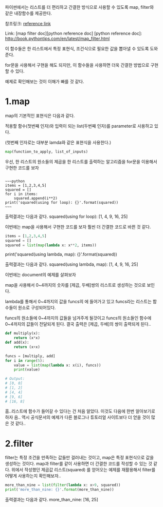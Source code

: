 파이썬에서는 리스트를 더 편리하고 간결한 방식으로 사용할 수 있도록 map, filter와 같은 내장함수를 제공한다.

참조링크: [reference link](http://book.pythontips.com/en/latest/map_filter.html)


Link:  [map filter doc][python reference doc]
[python reference doc]: http://book.pythontips.com/en/latest/map_filter.html

이 함수들은 한 리스트에서 특정 표현식, 조건식으로 필요한 값을 뽑아낼 수 있도록 도와준다.

for문을 사용해서 구현을 해도 되지만, 이 함수들을 사용하면 더욱 간결한 방법으로 구현할 수 있다.

예제로 확인해보는 것이 이해가 빠를 것 같다.



1.map
===========

map의 기본적인 표현식은 다음과 같다.

적용할 함수(첫번째 인자)와 입력이 되는 list(두번째 인자)를 parameter로 사용하고 있다.

(첫번째 인자로는 대부분 lamda와 같은 표현식을 사용한다.)

~~~python
map(function_to_apply, list_of_inputs)
~~~

우선, 한 리스트의 원소들의 제곱을 한 리스트를 출력하는 알고리즘을 for문을 이용해서 구현한 코드를 보자

<pre><code>
~~~python
items = [1,2,3,4,5]
squared = []
for i in items:
    squared.append(i**2)
print('squared(using for loop): {}'.format(squared))
~~~
</code></pre>

출력결과는 다음과 같다.
squared(using for loop): [1, 4, 9, 16, 25]


이번에는 map을 사용해서 구현한 코드를 보자
훨씬 더 간결한 코드로 바뀐 것 같다.


~~~python
items = [1,2,3,4,5]
squared = []
squared = list(map(lambda x: x**2, items))
~~~
print('squared(using lambda, map): {}'.format(squared))

출력결과는 다음과 같다.
squared(using lambda, map): [1, 4, 9, 16, 25]


이번에는 document의 예제를 살펴보자

map을 사용해서 0~4까지의 숫자를 [제곱, 두배]쌍의 리스트로 생성하는 것으로 보인다.


lambda를 통해서 0~4까지의 값을 funcs의 에 들어가고 있고
funcs라는 리스트는 함수들이 원소로 구성되어있다.

funcs의 원소들에 0~4까지의 값들을 넘겨주게 될것이고
funcs의 원소들인 함수에 0~4까지의 값들이 전달되게 된다.
결국 출력은 [제곱, 두배]의 쌍이 출력되게 된다..
~~~python
def multiply(x):
    return (x*x)
def add(x):
    return (x+x)
 
funcs = [multiply, add]
for i in range(5):
    value = list(map(lambda x: x(i), funcs))
    print(value)
 
# Output:
# [0, 0]
# [1, 2]
# [4, 4]
# [9, 6]
# [16, 8]
~~~

흠..리스트에 함수가 들어갈 수 있다는 건 처음 알았다.
이것도 다음에 한번 알아보기로 하자
음.. 역시 공식문서의 예제가 다른 블로그나 튜토리얼 사이트보다 더 얻을 것이 많은 것 같다..


2.filter
==========
filter는 특정 조건을 만족하는 값들만 걸러내는 것이고, map은 특정 표현식으로 값을 생성하는 것이다.
map과 filter를 같이 사용하면 더 간결한 코드를 작성할 수 있는 것 같다.
위에서 작성했던 제곱값 리스트(squared) 를 얻어오는 예제를 재활용해서 filter를 어떻게 사용하는지 확인해보자..

~~~python
more_than_nine = list(filter(lambda x: x>9, squared))
print('more_than_nine: {}'.format(more_than_nine))
~~~

출력결과는 다음과 같다.
more_than_nine: [16, 25]

